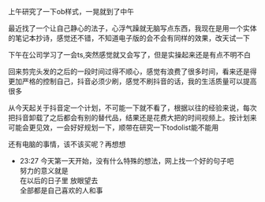 上午研究了一下ob样式，一晃就到了中午

最近找了一个让自己静心的法子，心浮气躁就无脑写点东西，我现在是用一个实体的笔记本抄诗，感觉还不错，不知道电子版的会不会有同样的效果，改天试一下

下午在公司学习了一会ts,突然感觉就又会写了，但是实操起来还是有点不明不白

回来剪完头发的之后的一段时间过得不顺心，感觉有浪费了很多时间，看来还是得更加严格的控制自己，抖音必须少刷，感觉不刷抖音的话，我的生活质量可以提高很多

从今天起关于抖音定一个计划，不可能一下就不看了，根据以往的经验来说，每次把抖音卸载了之后都会有别的替代品，结果还是花费大把的时间视频上。按计划来可能会更见效，一会好好规划一下，顺带在研究一下todolist能不能用

还有电脑的事情，该不该买呢？再想想





- 23:27 今天第一天开始，没有什么特殊的想法，网上找一个好的句子吧<br>努力的意义就是<br>在以后的日子里 放眼望去<br>全部都是自己喜欢的人和事
